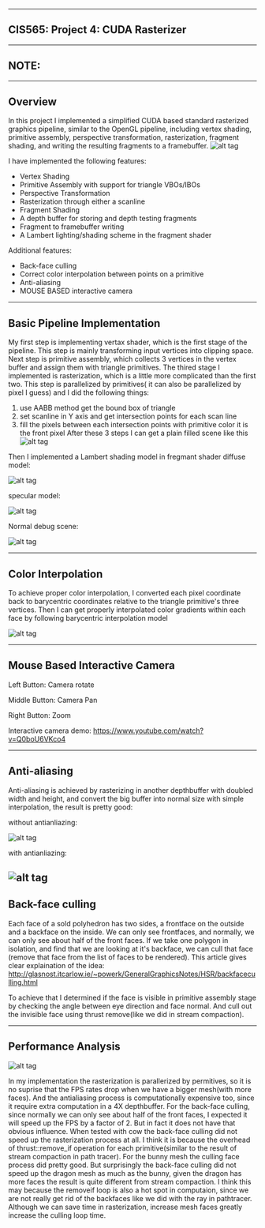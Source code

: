 -------------------------------------------------------------------------------
CIS565: Project 4: CUDA Rasterizer
-------------------------------------------------------------------------------


-------------------------------------------------------------------------------
NOTE:
-------------------------------------------------------------------------------

-------------------------------------------------------------------------------
Overview
-------------------------------------------------------------------------------
In this project I implemented a simplified CUDA based standard rasterized graphics pipeline, similar to the OpenGL pipeline, including vertex shading, primitive assembly, perspective transformation, rasterization, fragment shading, and writing the resulting fragments to a framebuffer.
![alt tag](https://github.com/XJMa/Project4-Rasterizer/blob/master/screenshots/demo3.gif)

I have implemented the following features:
* Vertex Shading
* Primitive Assembly with support for triangle VBOs/IBOs
* Perspective Transformation
* Rasterization through either a scanline
* Fragment Shading
* A depth buffer for storing and depth testing fragments
* Fragment to framebuffer writing
* A Lambert lighting/shading scheme in the fragment shader

Additional features:
* Back-face culling
* Correct color interpolation between points on a primitive
* Anti-aliasing
* MOUSE BASED interactive camera 

-------------------------------------------------------------------------------
Basic Pipeline Implementation
-------------------------------------------------------------------------------
My first step is implementing vertax shader, which is the first stage of the pipeline. This step is mainly transforming input vertices into clipping space. Next step is primitive assembly, which collects 3 vertices in the vertex buffer and assign them with triangle primitives. The thired stage I implemented is rasterization, which is a little more complicated than the first two. This step is parallelized by primitives( it can also be parallelized by pixel I guess) and I did the following things:
1. use AABB method get the bound box of triangle
2. set scanline in Y axis and get intersection points for each scan line
3. fill the pixels between each intersection points with primitive color it is the front pixel
After these 3 steps I can get a plain filled scene like this
![alt tag](https://raw.githubusercontent.com/XJMa/Project4-Rasterizer/master/screenshots/paintfill.jpg)

Then I implemented a Lambert shading model in fregmant shader
diffuse model:

![alt tag](https://raw.githubusercontent.com/XJMa/Project4-Rasterizer/master/screenshots/diffuss-light.jpg)

specular model:

![alt tag](https://raw.githubusercontent.com/XJMa/Project4-Rasterizer/master/screenshots/spec.jpg)

Normal debug scene:

![alt tag](https://raw.githubusercontent.com/XJMa/Project4-Rasterizer/master/screenshots/normal.jpg)

-------------------------------------------------------------------------------
Color Interpolation
-------------------------------------------------------------------------------
To achieve proper color interpolation, I converted each pixel coordinate back to barycentric coordinates relative to the triangle primitive's three vertices. Then I can get properly interpolated color gradients within each face by following barycentric interpolation model

![alt tag](https://raw.githubusercontent.com/XJMa/Project4-Rasterizer/master/screenshots/color%20interpolation.jpg)

-------------------------------------------------------------------------------
Mouse Based Interactive Camera
-------------------------------------------------------------------------------
Left Button: Camera rotate

Middle Button: Camera Pan

Right Button: Zoom

Interactive camera demo: https://www.youtube.com/watch?v=Q0boU6VKco4

-------------------------------------------------------------------------------
Anti-aliasing
-------------------------------------------------------------------------------
Anti-aliasing is achieved by rasterizing in another depthbuffer with doubled width and height, and convert the big buffer into normal size with simple interpolation, the result is pretty good:

without antianliazing:

![alt tag](https://raw.githubusercontent.com/XJMa/Project4-Rasterizer/master/screenshots/anti_no.jpg)

with antianliazing:

![alt tag](https://raw.githubusercontent.com/XJMa/Project4-Rasterizer/master/screenshots/anti.jpg)
-------------------------------------------------------------------------------
Back-face culling
-------------------------------------------------------------------------------
Each face of a sold polyhedron has two sides, a frontface on the outside and a backface on the inside. We can only see frontfaces, and normally, we can only see about half of the front faces. If we take one polygon in isolation, and find that we are looking at it's backface, we can cull that face (remove that face from the list of faces to be rendered).
This article gives clear explaination of the idea: http://glasnost.itcarlow.ie/~powerk/GeneralGraphicsNotes/HSR/backfaceculling.html

To achieve that I determined if the face is visible in primitive assembly stage by checking the angle between eye direction and face normal. And cull out the invisible face using thrust remove(like we did in stream compaction).

-------------------------------------------------------------------------------
Performance Analysis
-------------------------------------------------------------------------------
![alt tag](https://raw.githubusercontent.com/XJMa/Project4-Rasterizer/master/screenshots/performance.jpg)

In my implementation the rasterization is parallerized by permitives, so it is no suprise that the FPS rates drop when we have a bigger mesh(with more faces). And the antialiasing process is computationally expensive too, since it require extra computation in a 4X depthbuffer. 
For the back-face culling, since normally we can only see about half of the front faces, I expected it will speed up the FPS by a factor of 2. But in fact it does not have that obvious influence. When tested with cow the back-face culling did not speed up the rasterization process at all. I think it is because the overhead of thrust::remove_if operation for each primitive(similar to the result of stream compaction in path tracer). For the bunny mesh the culling face process did pretty good. But surprisingly the back-face culling did not speed up the dragon mesh as much as the bunny, given the dragon has more faces the result is quite different from stream compaction. I think this may because the removeif loop is also a hot spot in computaion, since we are not really get rid of the backfaces like we did with the ray in pathtracer. Although we can save time in rasterization, increase mesh faces greatly increase the culling loop time.   


